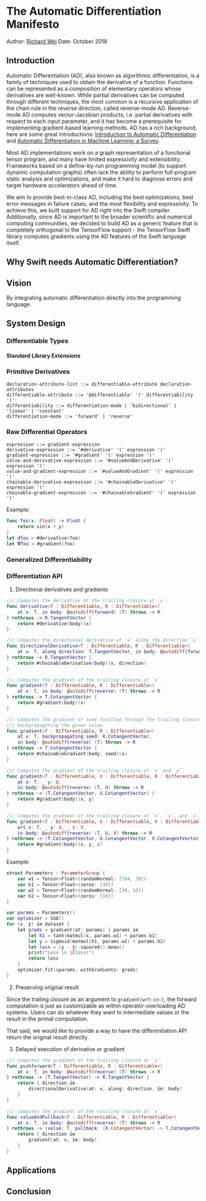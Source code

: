# The Automatic Differentiation Manifesto

Author: [Richard Wei](https://github.com/rxwei)
Date: October 2018

## Introduction

Automatic Differentiation (AD), also known as algorithmic differentiation, is a
family of techniques used to obtain the derivative of a function. Functions can
be represented as a composition of elementary operators whose derivatives are
well-known. While partial derivatives can be computed through different
techniques, the most common is a recursive application of the chain rule in the
reverse direction, called reverse-mode AD. Reverse-mode AD computes
vector-Jacobian products, i.e. partial derivatives with respect to each input
parameter, and it has become a prerequisite for implementing gradient-based
learning methods. AD has a rich background, here are some great introductions:
[Introduction to Automatic
Differentiation](https://alexey.radul.name/ideas/2013/introduction-to-automatic-differentiation/)
and [Automatic Differentiation in Machine Learning: a
Survey](https://arxiv.org/abs/1502.05767).

Most AD implementations work on a graph representation of a functional tensor
program, and many have limited expressivity and extensibility. Frameworks based
on a define-by-run programming model (to support dynamic computation graphs)
often lack the ability to perform full-program static analysis and
optimizations, and make it hard to diagnose errors and target hardware
accelerators ahead of time.

We aim to provide best-in-class AD, including the best optimizations, best error
messages in failure cases, and the most flexibility and expressivity. To achieve
this, we built support for AD right into the Swift compiler. Additionally, since
AD is important to the broader scientific and numerical computing communities,
we decided to build AD as a generic feature that is completely orthogonal to the
TensorFlow support - the TensorFlow Swift library computes gradients using the
AD features of the Swift language itself.

## Why Swift needs Automatic Differentiation?


## Vision

By integrating automatic differentiation directly into the programming language.

## System Design

### Differentiable Types

#### Standard Library Extensions

### Primitive Derivatives

```
declaration-attribute-list ::= differentiable-attribute declaration-attributes
differentiable-attribute ::= '@differentiable' '(' differentiability ')'
differentiability ::= differentiation-mode | 'bidirectional' | 'linear' | 'constant'
differentiation-mode ::= 'forward' | 'reverse'
```

### Raw Differential Operators

```
expression ::= gradient-expression
derivative-expression ::= '#derivative' '(' expression ')'
gradient-expression ::= '#gradient' '(' expression ')'
value-and-derivative-expression ::= '#valueAndDerivative' '(' expression ')'
value-and-gradient-expression ::= '#valueAndGradient' '(' expression ')'
chainable-derivative-expression ::= '#chainableDerivative' '(' expression ')'
chainable-gradient-expression ::= '#chainableGradient' '(' expression ')'
```

Example:
```swift
func foo(x: Float) -> Float {
    return sin(x + y)
}
let dfoo = #derivative(foo)
let 𝝯foo = #gradient(foo)
```

### Generalized Differentiability


### Differentiation API

1. Directional derivatives and gradients

```swift
/// Computes the derivative of the trailing closure at `x`.
func derivative<T : Differentiable, R : Differentiable>(
    at x: T, in body: @autodiff(forward) (T) throws -> R
) rethrows -> R.TangentVector {
    return #derivative(body)(x)
}

/// Computes the directional derivative at `x` along the direction `u`.
func directionalDerivative<T : Differentiable, R : Differentiable>(
    at x: T, along direction: T.TangentVector, in body: @autodiff(forward) (T) throws -> R
) rethrows -> R.TangentVector {
    return #chainableDerivative(body)(x, direction)
}

/// Computes the gradient of the trailing closure at `x`.
func gradient<T : Differentiable, R : Differentiable>(
    at x: T, in body: @autodiff(reverse) (T) throws -> R
) rethrows -> T.CotangentVector {
    return #gradient(body)(x)
}

/// Computes the gradient of some function through the trailing closure at `x`,
/// backpropagating the given value.
func gradient<T : Differentiable, R : Differentiable>(
    at x: T, backpropagating seed: R.CotangentVector, 
    in body: @autodiff(reverse) (T) throws -> R
) rethrows -> T.CotangentVector {
    return #chainableGradient(body, seed)(x)
}

/// Computes the gradient of the trailing closure at `x` and `y`.
func gradient<T : Differentiable, U : Differentiable, R : Differentiable>(
    at x: T, _ y: U, 
    in body: @autodiff(reverse) (T, U) throws -> R
) rethrows -> (T.CotangentVector, U.CotangentVector) {
    return #gradient(body)(x, y)
}

/// Computes the gradient of the trailing closure at `x`, `y`, and `z`.
func gradient<T : Differentiable, U : Differentiable, V : Differentiable, R : Differentiable>(
    wrt x: T, _ y: U, _ z: V,
    in body: @autodiff(reverse) (T, U, V) throws -> R
) rethrows -> (T.CotangentVector, U.CotangentVector, V.CotangentVector) {
    return #gradient(body)(x, y, z)
}
```

Example:
```swift
struct Parameters : ParameterGroup {
    var w1 = Tensor<Float>(randomNormal: [784, 30])
    var b1 = Tensor<Float>(zeros: [30])
    var w2 = Tensor<Float>(randomNormal: [30, 10])
    var b2 = Tensor<Float>(zeros: [10])
}

var params = Parameters()
var optimizer = SGD()
for (x, ŷ) in dataset {
    let grads = gradient(at: params) { params in
        let h1 = tanh(matmul(x, params.w1) + params.b1)
        let y = sigmoid(matmul(h1, params.w2) + params.b2)
        let loss = (y - ŷ).squared().mean()
        print("Loss is \(loss)")
        return loss
    }
    optimizer.fit(&params, withGradients: grads)
}
```

2. Preserving original result

Since the trailing closure as an argument to `gradient(wrt:in:)`, the forward
computation is just as customizable as within operator-overloading AD systems.
Users can do whatever they want to intermediate values or the result in the
primal computation.

That said, we would like to provide a way to have the differentiation API return
the original result directly.

3. Delayed execution of derivative or gradient

```swift
/// Computes the gradient of the trailing closure at `x`.
func pushforward<T : Differentiable, R : Differentiable>(
    at x: T, in body: @autodiff(reverse) (T) throws -> R
) rethrows -> (T.TangentVector) -> R.TangentVector {
    return { direction in
        directionalDerivative(at: x, along: direction, in: body)
    }
}

/// Computes the gradient of the trailing closure at `x`.
func valueAndPullback<T : Differentiable, R : Differentiable>(
    at x: T, in body: @autodiff(reverse) (T) throws -> R
) rethrows -> (value: T, pullback: (R.CotangentVector) -> T.CotangentVector) {
    return { direction in
        gradient(at: x, in: body)
    }
}
```

## Applications

## Conclusion
